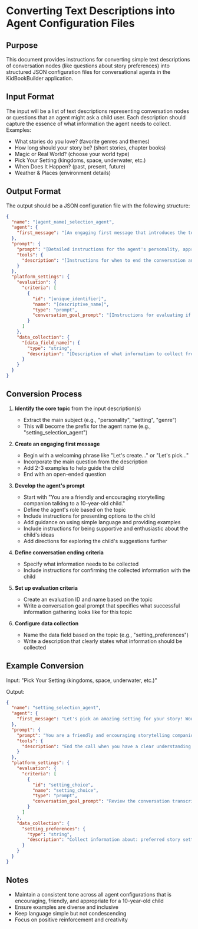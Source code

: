 # Converting Text Descriptions into Agent Configuration Files

## Purpose

This document provides instructions for converting simple text descriptions of conversation nodes (like questions about story preferences) into structured JSON configuration files for conversational agents in the KidBookBuilder application.

## Input Format

The input will be a list of text descriptions representing conversation nodes or questions that an agent might ask a child user. Each description should capture the essence of what information the agent needs to collect. Examples:

- What stories do you love? (favorite genres and themes)
- How long should your story be? (short stories, chapter books)
- Magic or Real World? (choose your world type)
- Pick Your Setting (kingdoms, space, underwater, etc.)
- When Does It Happen? (past, present, future)
- Weather & Places (environment details)

## Output Format

The output should be a JSON configuration file with the following structure:

```json
{
  "name": "[agent_name]_selection_agent",
  "agent": {
    "first_message": "[An engaging first message that introduces the topic and asks the main question]"
  },
  "prompt": {
    "prompt": "[Detailed instructions for the agent's personality, approach, and engagement style when talking to a child]",
    "tools": {
      "description": "[Instructions for when to end the conversation and how to confirm collected information]"
    }
  },
  "platform_settings": {
    "evaluation": {
      "criteria": [
        {
          "id": "[unique_identifier]",
          "name": "[descriptive_name]",
          "type": "prompt",
          "conversation_goal_prompt": "[Instructions for evaluating if the conversation successfully gathered the required information]"
        }
      ]
    },
    "data_collection": {
      "[data_field_name]": {
        "type": "string",
        "description": "[Description of what information to collect from the conversation]"
      }
    }
  }
}
```

## Conversion Process

1. **Identify the core topic** from the input description(s)

   - Extract the main subject (e.g., "personality", "setting", "genre")
   - This will become the prefix for the agent name (e.g., "setting_selection_agent")

2. **Create an engaging first message**

   - Begin with a welcoming phrase like "Let's create..." or "Let's pick..."
   - Incorporate the main question from the description
   - Add 2-3 examples to help guide the child
   - End with an open-ended question

3. **Develop the agent's prompt**

   - Start with "You are a friendly and encouraging storytelling companion talking to a 10-year-old child."
   - Define the agent's role based on the topic
   - Include instructions for presenting options to the child
   - Add guidance on using simple language and providing examples
   - Include instructions for being supportive and enthusiastic about the child's ideas
   - Add directions for exploring the child's suggestions further

4. **Define conversation ending criteria**

   - Specify what information needs to be collected
   - Include instructions for confirming the collected information with the child

5. **Set up evaluation criteria**

   - Create an evaluation ID and name based on the topic
   - Write a conversation goal prompt that specifies what successful information gathering looks like for this topic

6. **Configure data collection**
   - Name the data field based on the topic (e.g., "setting_preferences")
   - Write a description that clearly states what information should be collected

## Example Conversion

Input: "Pick Your Setting (kingdoms, space, underwater, etc.)"

Output:

```json
{
  "name": "setting_selection_agent",
  "agent": {
    "first_message": "Let's pick an amazing setting for your story! Would you like it to take place in a magical kingdom, outer space, under the ocean, or somewhere else entirely? What kind of world would make your story exciting?"
  },
  "prompt": {
    "prompt": "You are a friendly and encouraging storytelling companion talking to a 10-year-old child. Your role is to help them select an exciting setting for their story. Present various setting options (like kingdoms, outer space, underwater worlds, jungles, etc.) and help them understand what makes each setting special. Use simple but engaging language to describe how these settings might create different adventures. If they seem unsure, give examples (e.g., 'In a magical kingdom, your hero might meet wizards or dragons! In outer space, they could discover new planets!'). Be supportive and show enthusiasm for their ideas. If they suggest their own setting, help them explore it further by asking about specific details of this world.",
    "tools": {
      "description": "End the call when you have a clear understanding of their preferred story setting and some specific details about it. Once you have this information, confirm it with them and if they agree, end the chat."
    }
  },
  "platform_settings": {
    "evaluation": {
      "criteria": [
        {
          "id": "setting_choice",
          "name": "setting_choice",
          "type": "prompt",
          "conversation_goal_prompt": "Review the conversation transcript and determine if we have successfully gathered information about: the child's preferred story setting, specific details about this setting, and any particular elements of the setting they're excited about including"
        }
      ]
    },
    "data_collection": {
      "setting_preferences": {
        "type": "string",
        "description": "Collect information about: preferred story setting, specific details about this setting, and particular elements they're excited about including"
      }
    }
  }
}
```

## Notes

- Maintain a consistent tone across all agent configurations that is encouraging, friendly, and appropriate for a 10-year-old child
- Ensure examples are diverse and inclusive
- Keep language simple but not condescending
- Focus on positive reinforcement and creativity
